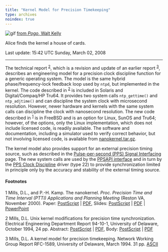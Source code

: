```yaml
---
title: "Kernel Model for Precision Timekeeping"
type: archives
noindex: true
---
```


![gif](/documentation/pic/alice61.gif) [from _Pogo_, Walt Kelly](/reflib/pictures/)

Alice finds the kernel a house of cards.

Last update: 15:42 UTC Sunday, March 02, 2008

* * *

The technical report <sup>[2](#myfootnote2)</sup>, which is a revision and update of an earlier report <sup>[3](#myfootnote3)</sup>, describes an engineering model for a precision clock discipline function for a generic operating system. The model is the same hybrid phase/frequency-lock feedback loop used by <code>ntpd</code>, but implemented in the kernel. The code described in <sup>[2](#myfootnote2)</sup> is included in Solaris and Digital/Compaq/HP Tru64. It provides two system calls <code>ntp_gettime()</code> and <code>ntp_adjtime()</code> and can discipline the system clock with microsecond resolution. However, newer hardware and kernels with the same system calls can discipline the clock with nanosecond resolution. The new code described in <sup>[1](#myfootnote1)</sup> is in FreeBSD and is an option for Linux, SunOS and Tru64; however, of the options, only the Linux implementation, which does not include licensed code, is readily available. The software and documentation, including a simulator used to verify correct behavior, but not involving licensed code, is available from [nanokernel.tar.gz](/reflib/software/nanokernel.tar.gz).

The kernel model also provides support for an external precision timing source, such as described in the [Pulse-per-second (PPS) Signal Interfacing](/documentation/4.2.6-series/pps/) page. The new system calls are used by the [PPSAPI interface](/documentation/4.2.6-series/kernpps/) and in turn by the [PPS Clock Discipline](/documentation/drivers/driver22/) driver (type 22) to provide synchronization limited in principle only by the accuracy and stability of the external timing source.

#### Footnotes

<a name="myfootnote1">1</a> Mills, D.L., and P.-H. Kamp. The nanokernel. _Proc. Precision Time and Time Interval (PTTI) Applications and Planning Meeting_ (Reston VA, November 2000). Paper: [PostScript](/reflib/papers/nano/nano2.ps) | [PDF](/reflib/papers/nano/nano2.pdf), Slides: [PostScript](/reflib/brief/nano/nano.ps) | [PDF](/reflib/brief/nano/nano.pdf) | [PowerPoint](/reflib/brief/nano/nano.ppt)

<a name="myfootnote2">2</a>  Mills, D.L. Unix kernel modifications for precision time synchronization. Electrical Engineering Department Report 94-10-1, University of Delaware, October 1994, 24 pp. Abstract: [PostScript](/reflib/reports/kern/kerna.ps) | [PDF](/reflib/reports/kern/kerna.pdf), Body: [PostScript](/reflib/reports/kern/kernb.ps) | [PDF](/reflib/reports/kern/kernb.pdf)

<a name="myfootnote3">3</a>  Mills, D.L. A kernel model for precision timekeeping. Network Working Group Report RFC-1589, University of Delaware, March 1994. 31 pp. [ASCII](/reflib/rfc/rfc1589.txt)
